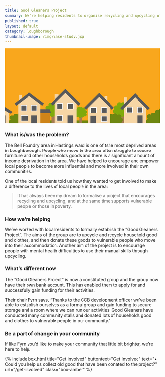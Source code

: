 ```yaml
---
title: Good Gleaners Project 
summary: We’re helping residents to organise recycling and upcycling of old furniture and other household goods that can then be donated to vulnerable people in the area.
published: true
layout: default
category: loughborough
thumbnail-image: /img/case-study.jpg
---
```


![Picture of Houses](/img/case-study.jpg)

### What is/was the problem? 

The Bell Foundry area in Hastings ward is one of tshe most deprived areas in Loughborough. People who move to the area often struggle to secure furniture and other households goods and there is a significant amount of income deprivation in the area. We have helped to encourage and empower local people to become more influential and more involved in their own communities.  

One of the local residents told us how they wanted to get involved to make a difference to the lives of local people in the area:

> It has always been my dream to formalise a project that encourages recycling and upcycling, and at the same time supports vulnerable people or those in poverty. 

### How we’re helping 

We’ve worked with local residents to formally establish the “Good Gleaners Project”.  The aims of the group are to upcycle and recycle household good and clothes, and then donate these goods to vulnerable people who move into their accommodation. 
Another aim of the project is to encourage people with mental health difficulties to use their manual skills through upcycling.

### What’s different now 

The “Good Gleaners Project” is now a constituted group and the group now have their own bank account. This has enabled them to apply for and successfully gain funding for their activities.  

Their chair Fyrn says, “Thanks to the CCB development officer we’ve been able to establish ourselves as a formal group and gain funding to secure storage and a room where we can run our activities.  Good Gleaners have conducted many community stalls and donated lots of households good and clothes to vulnerable people in our community.” 

### Be a part of change in your community

If like Fyrn you’d like to make your community that little bit brighter, we’re here to help. 

{% include box.html title="Get involved" buttontext="Get Involved" text="•	Could you help us collect old good that have been donated to the project?" url="/get-involved" class="box-amber"  %}
 